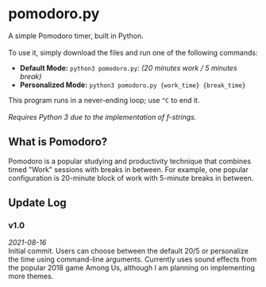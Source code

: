 # pomodoro.py

A simple Pomodoro timer, built in Python. <br>
<br>
To use it, simply download the files and run one of the following commands:
- **Default Mode:** ```python3 pomodoro.py```: *(20 minutes work / 5 minutes break)*
- **Personalized Mode:** ```python3 pomodoro.py {work_time} {break_time}``` <br>

This program runs in a never-ending loop; use `^C` to end it. <br>
<br>
*Requires Python 3 due to the implementation of f-strings.*

## What is Pomodoro?
Pomodoro is a popular studying and productivity technique that combines timed "Work" sessions with breaks in between. For example, one popular configuration is 20-minute block of work with 5-minute breaks in between. 

## Update Log
### v1.0 

*2021-08-16* <br>
Initial commit. Users can choose between the default 20/5 or personalize the time using command-line arguments. Currently uses sound effects from the popular 2018 game Among Us, although I am planning on implementing more themes.
